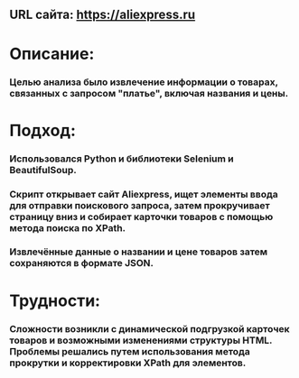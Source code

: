 ## URL сайта: https://aliexpress.ru


# Описание:

### Целью анализа было извлечение информации о товарах, связанных с запросом "платье", включая названия и цены.


# Подход: 

### Использовался Python и библиотеки Selenium и BeautifulSoup. 

### Скрипт открывает сайт Aliexpress, ищет элементы ввода для отправки поискового запроса, затем прокручивает страницу вниз и собирает карточки товаров с помощью метода поиска по XPath. 

### Извлечённые данные о названии и цене товаров затем сохраняются в формате JSON.


# Трудности: 

### Сложности возникли с динамической подгрузкой карточек товаров и возможными изменениями структуры HTML. Проблемы решались путем использования метода прокрутки и корректировки XPath для элементов.